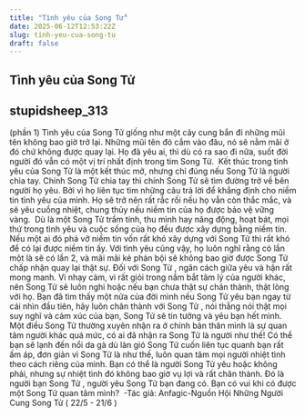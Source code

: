 ```yaml
---
title: "Tình yêu của Song Tử"
date: 2025-06-12T12:53:22Z
slug: tinh-yeu-cua-song-tu
draft: false
---
```


## Tình yêu của Song Tử

## stupidsheep_313

(phần 1)​ 
Tình yêu của Song Tử giống như một cây cung bắn đi những mũi tên không bao giờ trở lại. Những mũi tên đó cắm vào đâu, nó sẽ nằm mãi ở đó chứ không được quay lại. Họ đã yêu ai, thì dù có ra sao đi nữa, suốt đời người đó vẫn có một vị trí nhất định trong tim Song Tử. ​ 
Kết thúc trong tình yêu của Song Tử là một kết thúc mở, nhưng chỉ đúng nếu Song Tử là người chia tay. Chính Song Tử chia tay thì chính Song Tử sẽ tìm đường trở về bên người​ họ yêu. Bởi vì họ liên tục tìm những câu trả lời để khẳng định cho niềm tin tình yêu của mình. Họ sẽ trở nên rất rắc rối nếu họ vẫn còn thắc mắc, và sẽ yêu cuồng nhiệt, chung thủy nếu niềm tin của họ được bảo vệ vững vàng. ​ ​Dù là một Song Tử trầm tính, thu mình hay năng động, hoạt bát, mọi thứ trong tình yêu và cuộc sống của họ đều được xây dựng bằng niềm tin. Nếu một ai đó phá vỡ niềm tin vốn rất khó xây dựng với Song Tử thì rất khó để có lại được niềm tin ấy. Với tình yêu cũng vậy, họ luôn nghĩ rằng có lần một là sẽ có lần 2, và mãi mãi kẻ phản bội sẽ không bao giờ được Song Tử chấp nhận quay lại thật sự.​ ​Đối với Song Tử , ngăn cách giữa yêu và hận rất mong manh. Vì nhạy cảm, vì rất giỏi trong nắm bắt tâm lý của người khác, nên Song Tử sẽ luôn nghi hoặc nếu bạn chưa thật sự chân thành, thật lòng với họ. Bạn đã tìm thấy một nửa của đời mình nếu Song Tử yêu bạn ngay từ cái nhìn đầu tiên, hãy luôn chân thành với Song Tử , nói thẳng nói thật mọi suy nghĩ và cảm xúc của bạn, Song Tử sẽ tin tưởng và yêu bạn hết mình. ​ 
Một điều Song Tử thường xuyên nhận ra ở chính bản thân mình là sự quan tâm người khác quá mức, có ai đã nhận ra Song Tử là người như thế! Có thể bạn sẽ lạnh đến nổi da gà dù làn gió Song Tử cuốn liên tục quanh bạn rất ấm áp, đơn giản vì Song Tử là như thế, luôn quan tâm mọi người nhiệt tình theo cách riêng của mình. Bạn có thể là người Song Tử yêu hoặc không phải, nhưng sự nhiệt tình đó không bao giờ vụ lợi và rất chân thành. Đó là người bạn Song Tử , người yêu Song Tử bạn đang có.​ 
Bạn có vui khi có được một Song Tử quan tâm mình? ​ 
-Tác giả: Anfagic-​Nguồn Hội Những Người Cung Song Tử ( 22/5 - 21/6 )​